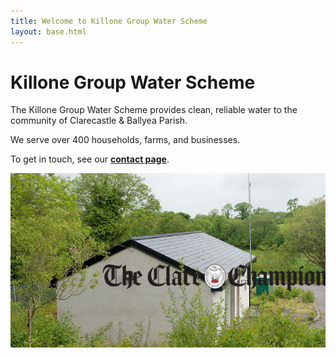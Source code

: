 ```yaml
---
title: Welcome to Killone Group Water Scheme
layout: base.html
---
```


# Killone Group Water Scheme
The Killone Group Water Scheme provides clean, reliable water to the community of Clarecastle & Ballyea Parish.

We serve over 400 households, farms, and businesses.

To get in touch, see our [**contact page**](/contact/).

![Killone Water Scheme](killonews.png)
